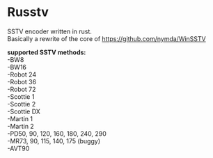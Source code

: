 # Russtv

SSTV encoder written in rust.  
Basically a rewrite of the core of https://github.com/nymda/WinSSTV  

**supported SSTV methods:**  
-BW8  
-BW16  
-Robot 24  
-Robot 36  
-Robot 72  
-Scottie 1  
-Scottie 2  
-Scottie DX  
-Martin 1  
-Martin 2  
-PD50, 90, 120, 160, 180, 240, 290  
-MR73, 90, 115, 140, 175 (buggy)  
-AVT90

